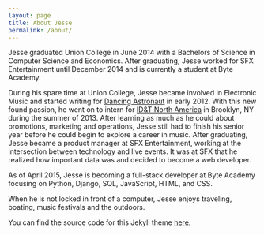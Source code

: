 ```yaml
---
layout: page
title: About Jesse
permalink: /about/
---
```


Jesse graduated Union College in June 2014 with a Bachelors of Science in Computer Science and Economics. After graduating, Jesse worked for SFX Entertainment until December 2014 and is currently a student at Byte Academy.

During his spare time at Union College,  Jesse became involved in Electronic Music and started writing for [Dancing Astronaut](http://www.dancingastronaut.com/author/jgrushack/) in early 2012. With this new found passion, he went on to intern for [ID&T North America](http://www.id-t.com/company/) in Brooklyn, NY during the summer of 2013. After learning as much as he could about promotions, marketing and operations,  Jesse still had to finish his senior year before he could begin to explore a career in music. After graduating, Jesse became a product manager at SFX Entertainment, working at the intersection between technology and live events. It was at SFX that he realized how important data was and decided to become a web developer.

As of April 2015, Jesse is becoming a full-stack developer at Byte Academy focusing on Python,  Django,  SQL,  JavaScript,  HTML,  and  CSS.

When he is not locked in front of a computer,  Jesse enjoys traveling, boating, music festivals and the outdoors.




You can find the source code for this Jekyll theme [here.](https://github.com/jglovier/jekyll-new)
